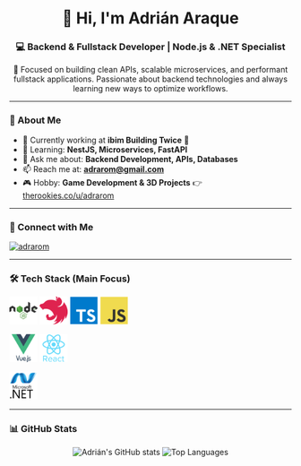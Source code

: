 <h1 align="center">👋 Hi, I'm Adrián Araque</h1>
<h3 align="center">💻 Backend & Fullstack Developer | Node.js & .NET Specialist</h3>

<p align="center">
  🚀 Focused on building clean APIs, scalable microservices, and performant fullstack applications.  
  Passionate about backend technologies and always learning new ways to optimize workflows.  
</p>

---

### 🌟 About Me  
- 🔭 Currently working at **ibim Building Twice** 🏢  
- 🌱 Learning: **NestJS, Microservices, FastAPI**  
- 💬 Ask me about: **Backend Development, APIs, Databases**  
- 📫 Reach me at: **adrarom@gmail.com**  
- 🎮 Hobby: **Game Development & 3D Projects** 👉 [therookies.co/u/adrarom](https://www.therookies.co/u/adrarom)  

---

### 🤝 Connect with Me  
<p align="left">
  <a href="https://linkedin.com/in/adrarom" target="_blank">
    <img src="https://raw.githubusercontent.com/rahuldkjain/github-profile-readme-generator/master/src/images/icons/Social/linked-in-alt.svg" alt="adrarom" height="30" width="40"/>
  </a>
</p>

---

### 🛠️ Tech Stack (Main Focus)  

<p align="left">
  <!-- Backend Core -->
  <a href="https://nodejs.org"><img src="https://raw.githubusercontent.com/devicons/devicon/master/icons/nodejs/nodejs-original-wordmark.svg" width="50" height="50"/></a>
  <a href="https://nestjs.com/"><img src="https://raw.githubusercontent.com/devicons/devicon/master/icons/nestjs/nestjs-plain.svg" width="50" height="50"/></a>
  <a href="https://www.typescriptlang.org/"><img src="https://raw.githubusercontent.com/devicons/devicon/master/icons/typescript/typescript-original.svg" width="50" height="50"/></a>
  <a href="https://developer.mozilla.org/en-US/docs/Web/JavaScript"><img src="https://raw.githubusercontent.com/devicons/devicon/master/icons/javascript/javascript-original.svg" width="50" height="50"/></a>

  <!-- Frontend -->
  <a href="https://vuejs.org/"><img src="https://raw.githubusercontent.com/devicons/devicon/master/icons/vuejs/vuejs-original-wordmark.svg" width="50" height="50"/></a>
  <a href="https://reactjs.org/"><img src="https://raw.githubusercontent.com/devicons/devicon/master/icons/react/react-original-wordmark.svg" width="50" height="50"/></a>

  <!-- .NET -->
  <a href="https://dotnet.microsoft.com/"><img src="https://raw.githubusercontent.com/devicons/devicon/master/icons/dot-net/dot-net-original-wordmark.svg" width="50" height="50"/></a>
</p>

---

### 📊 GitHub Stats  
<p align="center">
  <img src="https://github-readme-stats.vercel.app/api?username=adrarom&show_icons=true&theme=radical" alt="Adrián's GitHub stats" height="160"/>
  <img src="https://github-readme-stats.vercel.app/api/top-langs/?username=adrarom&layout=compact&theme=radical" alt="Top Languages" height="160"/>
</p>
